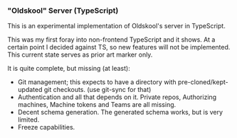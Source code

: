 ### "Oldskool" Server (TypeScript)

This is an experimental implementation of Oldskool's server in TypeScript.

This was my first foray into non-frontend TypeScript and it shows. At a certain point I decided against TS, so new
features will not be implemented. This current state serves as prior art marker only.

It is quite complete, but missing (at least):

- Git management; this expects to have a directory with pre-cloned/kept-updated git checkouts. (use git-sync for that)
- Authentication and all that depends on it. Private repos, Authorizing machines, Machine tokens and Teams are all missing.
- Decent schema generation. The generated schema works, but is very limited.
- Freeze capabilities.

